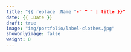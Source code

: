 ```yaml
---
title: "{{ replace .Name "-" " " | title }}"
date: {{ .Date }}
draft: true
image: "img/portfolio/label-clothes.jpg"
showonlyimage: false
weight: 0
---
```


